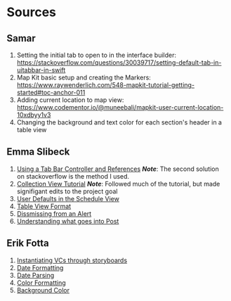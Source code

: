 #  Sources

## Samar
1. Setting the initial tab to open to in the interface builder: https://stackoverflow.com/questions/30039717/setting-default-tab-in-uitabbar-in-swift
2. Map Kit basic setup and creating the Markers: https://www.raywenderlich.com/548-mapkit-tutorial-getting-started#toc-anchor-011
3. Adding current location to map view: https://www.codementor.io/@muneebali/mapkit-user-current-location-10xdbyy1v3
4. Changing the background and text color for each section's header in a table view 

## Emma Slibeck
1. [Using a Tab Bar Controller and References](https://stackoverflow.com/questions/37241684/use-storyboard-references-while-retaining-icons-text-for-tab-bar-controller)
*__Note__*: The second solution on stackoverflow is the method I used. 
2. [Collection View Tutorial](https://www.raywenderlich.com/9334-uicollectionview-tutorial-getting-started)
*__Note__*: Followed much of the tutorial, but made signifigant edits to the project goal
3. [User Defaults in the Schedule View](https://www.hackingwithswift.com/example-code/system/how-to-load-and-save-a-struct-in-userdefaults-using-codable)
4. [Table View Format](https://stackoverflow.com/questions/37272040/swift-how-to-center-cell-text)
5. [Dissmissing from an Alert](https://learnappmaking.com/uialertcontroller-alerts-swift-how-to/)
6. [Understanding what goes into Post](https://www.hackingwithswift.com/books/ios-swiftui/sending-and-receiving-orders-over-the-internet)

## Erik Fotta
1. [Instantiating VCs through storyboards](https://guides.codepath.com/ios/Creating-View-Controllers-from-Storyboard)
2. [Date Formatting](https://www.hackingwithswift.com/example-code/language/how-to-use-iso-8601-dates-with-jsondecoder-and-codable)
3. [Date Parsing](https://nsscreencast.com/episodes/367-dates-and-times)
4. [Color Formatting](https://stackoverflow.com/questions/25094184/uicolor-extension-in-swift-error)
5. [Background Color](https://stackoverflow.com/questions/30679701/ios-swift-how-to-change-background-color-of-table-view/41843684)
